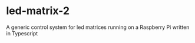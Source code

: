 # led-matrix-2
A generic control system for led matrices running on a Raspberry Pi written in Typescript
